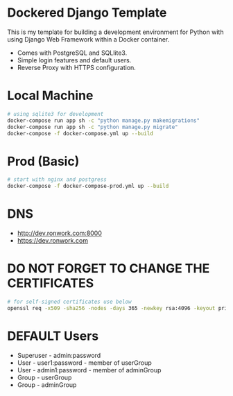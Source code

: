 # Dockered Django Template

This is my template for building a development environment for Python with using Django Web Framework within a Docker container.
* Comes with PostgreSQL and SQLlite3.
* Simple login features and default users.
* Reverse Proxy with HTTPS configuration.

# Local Machine
```bash
# using sqlite3 for development
docker-compose run app sh -c "python manage.py makemigrations"
docker-compose run app sh -c "python manage.py migrate"
docker-compose -f docker-compose.yml up --build 
```

# Prod (Basic)
```bash
# start with nginx and postgress
docker-compose -f docker-compose-prod.yml up --build 
```

# DNS

* http://dev.ronwork.com:8000
* https://dev.ronwork.com


# DO NOT FORGET TO CHANGE THE CERTIFICATES
```bash
# for self-signed certificates use below
openssl req -x509 -sha256 -nodes -days 365 -newkey rsa:4096 -keyout private.key -out ce
```

# DEFAULT Users
* Superuser - admin:password
* User - user1:password - member of userGroup
* User - admin1:password - member of adminGroup
* Group - userGroup
* Group - adminGroup
  
